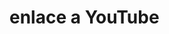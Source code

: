 <HTML>
<HEAD>
<TITLE> PODCAST </TITLE>
</HEAD>
<BODY>
<Aqui les presentamos nuestro podcast>
<h1>enlace a YouTube</h1>
<a href="https://youtu.be/k1gfW26Tro?si=lDxn22GNPS6y2ShC"
</BODY>
</HTML>
